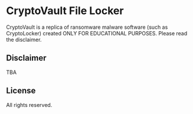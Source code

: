 CryptoVault File Locker
===========
CryptoVault is a replica of ransomware malware software (such as CryptoLocker) created ONLY FOR EDUCATIONAL PURPOSES.
Please read the disclaimer.

Disclaimer
----
TBA

License
----
All rights reserved.
